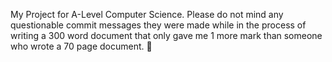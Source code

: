 My Project for A-Level Computer Science. Please do not mind any questionable commit messages they were made while in the process of writing a 300 word document that only gave me 1 more mark than someone who wrote a 70 page document. 
🙂
